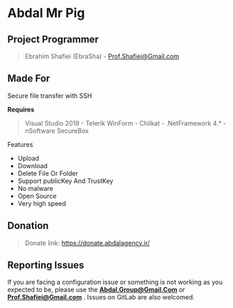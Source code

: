 # Abdal Mr Pig

## Project Programmer
> Ebrahim Shafiei (EbraSha) - Prof.Shafiei@Gmail.com

## Made For

Secure file transfer with SSH


**Requires**
> Visual Studio 2019 - Telerik WinForm - Chilkat - .NetFramework 4.* - nSoftware SecureBox
>


Features

- Upload
- Download
- Delete File Or Folder
- Support publicKey And TrustKey
- No malware
- Open Source
- Very high speed

## Donation
> Donate link: https://donate.abdalagency.ir/


## Reporting Issues

If you are facing a configuration issue or something is not working as you expected to be, please use the **Abdal.Group@Gmail.Com** or **Prof.Shafiei@Gmail.com** . Issues on GitLab are also welcomed.

